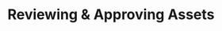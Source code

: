 ---
layout: "page"
title: Reviewing & Approving Assets
nav_order: 1
parent: Getting Started as a Administrator
---